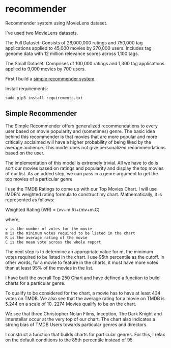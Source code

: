 # recommender
Recommender system using MovieLens dataset.

I've used two MovieLens datasets.

The Full Dataset: Consists of 26,000,000 ratings and 750,000 tag applications applied to 45,000 movies by 270,000 users. Includes tag genome data with 12 million relevance scores across 1,100 tags.

The Small Dataset: Comprises of 100,000 ratings and 1,300 tag applications applied to 9,000 movies by 700 users.

First I build a [simple recommender system](simple.py).

Install requirements:
```shell
sudo pip3 install requirements.txt
```

## Simple Recommender

The Simple Recommender offers generalized recommendations to every user based on movie popularity and (sometimes) genre. The basic idea behind this recommender is that movies that are more popular and more critically acclaimed will have a higher probability of being liked by the average audience. This model does not give personalized recommendations based on the user.

The implementation of this model is extremely trivial. All we have to do is sort our movies based on ratings and popularity and display the top movies of our list. As an added step, we can pass in a genre argument to get the top movies of a particular genre.

I use the TMDB Ratings to come up with our Top Movies Chart. I will use IMDB's weighted rating formula to construct my chart. Mathematically, it is represented as follows:

Weighted Rating (WR) = (vv+m.R)+(mv+m.C)

where,

    v is the number of votes for the movie
    m is the minimum votes required to be listed in the chart
    R is the average rating of the movie
    C is the mean vote across the whole report

The next step is to determine an appropriate value for m, the minimum votes required to be listed in the chart. I use 95th percentile as the cutoff. In other words, for a movie to feature in the charts, it must have more votes than at least 95% of the movies in the list.

I have built the overall Top 250 Chart and have defined a function to build charts for a particular genre.

To qualify to be considered for the chart, a movie has to have at least 434 votes on TMDB. We also see that the average rating for a movie on TMDB is 5.244 on a scale of 10. 2274 Movies qualify to be on the chart.

We see that three Christopher Nolan Films, Inception, The Dark Knight and Interstellar occur at the very top of our chart. The chart also indicates a strong bias of TMDB Users towards particular genres and directors.

I construct a function that builds charts for particular genres. For this, I relax on the default conditions to the 85th percentile instead of 95.
